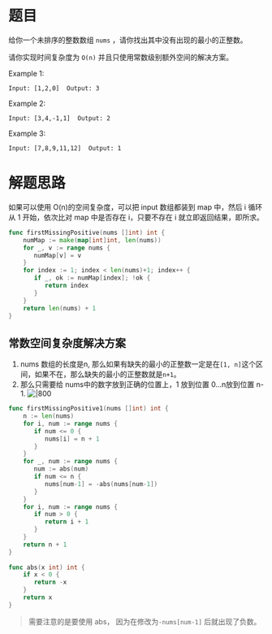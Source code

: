 # 题目  
  
给你一个未排序的整数数组 `nums` ，请你找出其中没有出现的最小的正整数。

请你实现时间复杂度为 `O(n)` 并且只使用常数级别额外空间的解决方案。
  
Example 1:    
  
```  
Input: [1,2,0]  Output: 3  
```  
  
Example 2:    
  
```  
Input: [3,4,-1,1]  Output: 2  
```  
  
Example 3:    
  
```  
Input: [7,8,9,11,12]  Output: 1  
```  

  
# 解题思路  
  
如果可以使用 O(n)的空间复杂度，可以把 input 数组都装到 map 中，然后 i 循环从 1 开始，依次比对 map 中是否存在 i，只要不存在 i 就立即返回结果，即所求。
```go
func firstMissingPositive(nums []int) int {  
    numMap := make(map[int]int, len(nums))  
    for _, v := range nums {  
       numMap[v] = v  
    }  
    for index := 1; index < len(nums)+1; index++ {  
       if _, ok := numMap[index]; !ok {  
          return index  
       }  
    }  
    return len(nums) + 1  
}
```

## 常数空间复杂度解决方案

1. nums 数组的长度是n, 那么如果有缺失的最小的正整数一定是在`[1, n]`这个区间，如果不在，那么缺失的最小的正整数就是`n+1`。
2. 那么只需要给 nums中的数字放到正确的位置上，1 放到位置 0...n放到位置 n-1.
![|800](https://mdimagehosting.oss-cn-shanghai.aliyuncs.com/img/202410161539579.png)
```go
func firstMissingPositive1(nums []int) int {  
    n := len(nums)  
    for i, num := range nums {  
       if num <= 0 {  
          nums[i] = n + 1  
       }  
    }  
    for _, num := range nums {  
       num := abs(num)  
       if num <= n {  
          nums[num-1] = -abs(nums[num-1])  
       }  
    }  
    for i, num := range nums {  
       if num > 0 {  
          return i + 1  
       }  
    }  
    return n + 1  
}  
  
func abs(x int) int {  
    if x < 0 {  
       return -x  
    }  
    return x  
}
```

>需要注意的是要使用 abs， 因为在修改为`-nums[num-1]` 后就出现了负数。 

